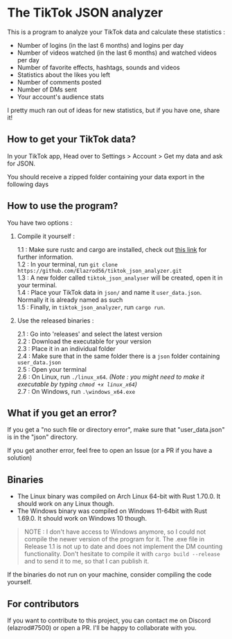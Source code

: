 # The TikTok JSON analyzer

This is a program to analyze your TikTok data and calculate these statistics :

- Number of logins (in the last 6 months) and logins per day
- Number of videos watched (in the last 6 months) and watched videos per day
- Number of favorite effects, hashtags, sounds and videos
- Statistics about the likes you left
- Number of comments posted
- Number of DMs sent
- Your account's audience stats

I pretty much ran out of ideas for new statistics, but if you have one, share it!

## How to get your TikTok data?

In your TikTok app, Head over to Settings > Account > Get my data and ask for JSON.

You should receive a zipped folder containing your data export in the following days

## How to use the program?

You have two options :

1. Compile it yourself :

    1.1 : Make sure rustc and cargo are installed, check out [this link](https://rust-lang.org) for further information.  
    1.2 : In your terminal, run `git clone https://github.com/Elazrod56/tiktok_json_analyzer.git`  
    1.3 : A new folder called `tiktok_json_analyser` will be created, open it in your terminal.  
    1.4 : Place your TikTok data in `json/` and name it `user_data.json`. Normally it is already named as such  
    1.5 : Finally, in `tiktok_json_analyzer`, run `cargo run`. 

2. Use the released binaries :

	2.1 : Go into 'releases' and select the latest version  
	2.2 : Download the executable for your version  
	2.3 : Place it in an individual folder  
	2.4 : Make sure that in the same folder there is a `json` folder containing `user_data.json`  
	2.5 : Open your terminal  
	2.6 : On Linux, run `./linux_x64`. *(Note : you might need to make it executable by typing `chmod +x linux_x64`)*  
	2.7 : On Windows, run `.\windows_x64.exe`  

## What if you get an error?

If you get a "no such file or directory error", make sure that "user_data.json" is in the "json" directory.

If you get another error, feel free to open an Issue (or a PR if you have a solution)

## Binaries

- The Linux binary was compiled on Arch Linux 64-bit with Rust 1.70.0. It should work on any Linux though.
- The Windows binary was compiled on Windows 11-64bit with Rust 1.69.0. It should work on Windows 10 though.

>NOTE : I don't have access to Windows anymore, so I could not compile the newer version of the program for it.
The .exe file in Release 1.1 is not up to date and does not implement the DM counting functionality.
Don't hesitate to compile it with `cargo build --release` and to send it to me, so that I can publish it.

If the binaries do not run on your machine, consider compiling the code yourself.

## For contributors

If you want to contribute to this project, you can contact me on Discord (elazrod#7500) or open a PR. I'll be happy to collaborate with you.
